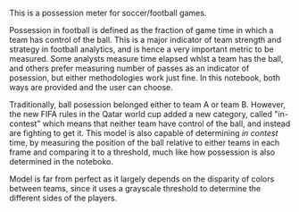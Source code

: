 This is a possession meter for soccer/football games. 

Possession in football is defined as the fraction of game time in which a team has control of the ball. This is a major indicator of team strength and strategy in football analytics, and is hence a very important metric to be measured. Some analysts measure time elapsed whlst a team has the ball, and others prefer measuring number of passes as an indicator of posession, but either methodologies work just fine. In this notebook, both ways are provided and the user can choose. 


Traditionally, ball posession belonged either to team A or team B. However, the new FIFA rules in the Qatar world cup added a new category, called "in-contest" which means that neither team have control of the ball, and instead are fighting to get it. This model is also capable of determining _in contest_ time, by measuring the position of the ball relative to either teams in each frame and comparing it to a threshold, much like how possession is also determined in the noteboko.



Model is far from perfect as it largely depends on the disparity of colors between teams, since it uses a grayscale threshold to determine the different sides of the players.

